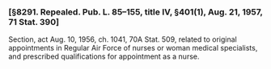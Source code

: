 ### [§8291. Repealed. Pub. L. 85–155, title IV, §401(1), Aug. 21, 1957, 71 Stat. 390] ###

Section, act Aug. 10, 1956, ch. 1041, 70A Stat. 509, related to original appointments in Regular Air Force of nurses or woman medical specialists, and prescribed qualifications for appointment as a nurse.